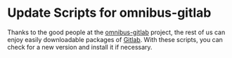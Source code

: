 # Update Scripts for omnibus-gitlab

Thanks to the good people at the [omnibus-gitlab](https://gitlab.com/gitlab-org/omnibus-gitlab) project, the rest of us can enjoy easily downloadable packages of [Gitlab](https://www.gitlab.com/). With these scripts, you can check for a new version and install it if necessary.
